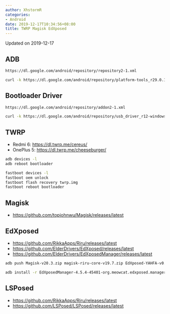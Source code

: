```yaml
---
author: XhstormR
categories:
- Android
date: 2019-12-17T10:34:56+08:00
title: TWRP Magisk EdXposed
---
```


<!--more-->

Updated on 2019-12-17

>

## ADB
```bash
https://dl.google.com/android/repository/repository2-1.xml

curl -k https://dl.google.com/android/repository/platform-tools_r29.0.1-windows.zip | busybox unzip -
```

## Bootloader Driver
```bash
https://dl.google.com/android/repository/addon2-1.xml

curl -k https://dl.google.com/android/repository/usb_driver_r12-windows.zip | busybox unzip -
```

## TWRP
* Redmi 6: https://dl.twrp.me/cereus/
* OnePlus 5: https://dl.twrp.me/cheeseburger/

```bash
adb devices -l
adb reboot bootloader

fastboot devices -l
fastboot oem unlock
fastboot flash recovery twrp.img
fastboot reboot bootloader
```

## Magisk
* https://github.com/topjohnwu/Magisk/releases/latest

## EdXposed
* https://github.com/RikkaApps/Riru/releases/latest
* https://github.com/ElderDrivers/EdXposed/releases/latest
* https://github.com/ElderDrivers/EdXposedManager/releases/latest

```bash
adb push Magisk-v20.3.zip magisk-riru-core-v19.7.zip EdXposed-YAHFA-v0.4.6.1.4510.-release.zip /sdcard/Download/

adb install -r EdXposedManager-4.5.4-45401-org.meowcat.edxposed.manager-release.apk
```

## LSPosed
* https://github.com/RikkaApps/Riru/releases/latest
* https://github.com/LSPosed/LSPosed/releases/latest
